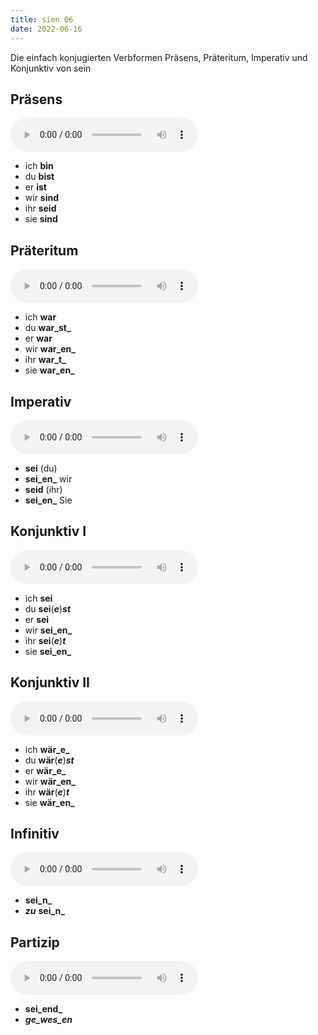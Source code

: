 ```yaml
---
title: sien 06
date: 2022-06-16
---
```


Die einfach konjugierten Verbformen Präsens, Präteritum, Imperativ und Konjunktiv von sein

## Präsens

<audio controls>
  <source src="https://www.verbformen.de/konjugation/indikativ/praesens/sein.mp3" type="audio/mpeg">
Your browser does not support the audio element.
</audio>

- ich **bin**
- du **bist**
- er **ist**
- wir **sind**
- ihr **seid**
- sie **sind**

## Präteritum

<audio controls>
  <source src="https://www.verbformen.de/konjugation/indikativ/praeteritum/sein.mp3" type="audio/mpeg">
Your browser does not support the audio element.
</audio>

- ich **war** 
- du **war_st_**
- er **war**
- wir **war_en_**
- ihr **war_t_**
- sie **war_en_**

## Imperativ

<audio controls>
  <source src="https://www.verbformen.de/konjugation/imperativ/sein.mp3" type="audio/mpeg">
Your browser does not support the audio element.
</audio>

- **sei** (du) 
- **sei_en_**  wir 
- **seid** (ihr) 
- **sei_en_** Sie

## Konjunktiv I

<audio controls>
  <source src="https://www.verbformen.de/konjugation/konjunktiv/praesens/sein.mp3" type="audio/mpeg">
Your browser does not support the audio element.
</audio>

- ich **sei**
- du **sei**(**_e_**)**_st_**
- er **sei**
- wir **sei_en_**
- ihr **sei**(**_e_**)**_t_**
- sie **sei_en_**

## Konjunktiv II

<audio controls>
  <source src="https://www.verbformen.de/konjugation/konjunktiv/praeteritum/sein.mp3" type="audio/mpeg">
Your browser does not support the audio element.
</audio>

- ich **wär_e_**
- du **wär**(**_e_**)**_st_**
- er **wär_e_**
- wir **wär_en_**
- ihr **wär**(**_e_**)**_t_**
- sie **wär_en_**

## Infinitiv

<audio controls>
  <source src="https://www.verbformen.de/konjugation/infinitive/sein.mp3" type="audio/mpeg">
Your browser does not support the audio element.
</audio>

- **sei_n_**
- **_zu_**  **sei_n_**

## Partizip

<audio controls>
  <source src="https://www.verbformen.de/konjugation/partizipien/sein.mp3" type="audio/mpeg">
Your browser does not support the audio element.
</audio>

- **sei_end_**
- **_ge_wes_en_**
